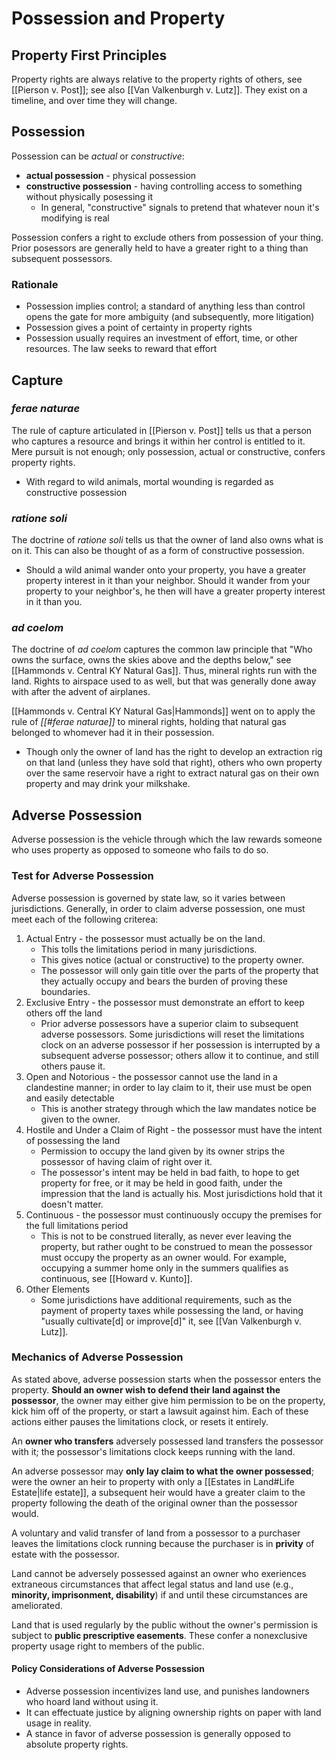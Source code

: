 # Possession and Property
## Property First Principles
Property rights are always relative to the property rights of others, see [[Pierson v. Post]]; see also [[Van Valkenburgh v. Lutz]]. They exist on a timeline, and over time they will change.

## Possession
Possession can be *actual* or *constructive*:
* **actual possession** - physical possession
* **constructive possession** - having controlling access to something without physically posessing it
	* In general, "constructive" signals to pretend that whatever noun it's modifying is real

Possession confers a right to exclude others from possession of your thing. Prior posessors are generally held to have a greater right to a thing than subsequent possessors.

### Rationale
* Possession implies control; a standard of anything less than control opens the gate for more ambiguity (and subsequently, more litigation)
* Possession gives a point of certainty in property rights
* Possession usually requires an investment of effort, time, or other resources. The law seeks to reward that effort

## Capture
### *ferae naturae*
The rule of capture articulated in [[Pierson v. Post]] tells us that a person who captures a resource and brings it within her control is entitled to it. Mere pursuit is not enough; only possession, actual or constructive, confers property rights.
* With regard to wild animals, mortal wounding is regarded as constructive possession

### *ratione soli*
The doctrine of *ratione soli* tells us that the owner of land also owns what is on it. This can also be thought of as a form of constructive possession.
* Should a wild animal wander onto your property, you have a greater property interest in it than your neighbor. Should it wander from your property to your neighbor's, he then will have a greater property interest in it than you.

### *ad coelom*
The doctrine of *ad coelom* captures the common law principle that "Who owns the surface, owns the skies above and the depths below," see [[Hammonds v. Central KY Natural Gas]]. Thus, mineral rights run with the land. Rights to airspace used to as well, but that was generally done away with after the advent of airplanes.

[[Hammonds v. Central KY Natural Gas|Hammonds]] went on to apply the rule of *[[#ferae naturae]]* to mineral rights, holding that natural gas belonged to whomever had it in their possession.
* Though only the owner of land has the right to develop an extraction rig on that land (unless they have sold that right), others who own property over the same reservoir have a right to extract natural gas on their own property and may drink your milkshake.

## Adverse Possession
Adverse possession is the vehicle through which the law rewards someone who uses property as opposed to someone who fails to do so.

### Test for Adverse Possession
Adverse possession is governed by state law, so it varies between jurisdictions. Generally, in order to claim adverse possession, one must meet each of the following criterea:
1. Actual Entry - the possessor must actually be on the land.
	* This tolls the limitations period in many jurisdictions.
	* This gives notice (actual or constructive) to the property owner.
	* The possessor will only gain title over the parts of the property that they actually occupy and bears the burden of proving these boundaries.
2. Exclusive Entry - the possessor must demonstrate an effort to keep others off the land
	* Prior adverse possessors have a superior claim to subsequent adverse possessors. Some jurisdictions will reset the limitations clock on an adverse possessor if her possession is interrupted by a subsequent adverse possessor; others allow it to continue, and still others pause it.
3. Open and Notorious - the possessor cannot use the land in a clandestine manner; in order to lay claim to it, their use must be open and easily detectable
	* This is another strategy through which the law mandates notice be given to the owner.
4. Hostile and Under a Claim of Right - the possessor must have the intent of possessing the land
	* Permission to occupy the land given by its owner strips the possessor of having claim of right over it.
	* The possessor's intent may be held in bad faith, to hope to get property for free, or it may be held in good faith, under the impression that the land is actually his. Most jurisdictions hold that it doesn't matter.
5. Continuous - the possessor must continuously occupy the premises for the full limitations period
	* This is not to be construed literally, as never ever leaving the property, but rather ought to be construed to mean the possessor must occupy the property as an owner would. For example, occupying a summer home only in the summers qualifies as continuous, see [[Howard v. Kunto]].
6. Other Elements
	* Some jurisdictions have additional requirements, such as the payment of property taxes while possessing the land, or having "usually cultivate[d] or improve[d]" it, see [[Van Valkenburgh v. Lutz]].

### Mechanics of Adverse Possession
As stated above, adverse possession starts when the possessor enters the property. **Should an owner wish to defend their land against the possessor**, the owner may either give him permission to be on the property, kick him off of the property, or start a lawsuit against him. Each of these actions either pauses the limitations clock, or resets it entirely.

An **owner who transfers** adversely possessed land transfers the possessor with it; the possessor's limitations clock keeps running with the land.

An adverse possessor may **only lay claim to what the owner possessed**; were the owner an heir to property with only a [[Estates in Land#Life Estate|life estate]], a subsequent heir would have a greater claim to the property following the death of the original owner than the possessor would.

A voluntary and valid transfer of land from a possessor to a purchaser leaves the limitations clock running because the purchaser is in **privity** of estate with the possessor.

Land cannot be adversely possessed against an owner who exeriences extraneous circumstances that affect legal status and land use (e.g., **minority, imprisonment, disability**) if and until these circumstances are ameliorated.

Land that is used regularly by the public without the owner's permission is subject to **public prescriptive easements**. These confer a nonexclusive property usage right to members of the public.

#### Policy Considerations of Adverse Possession
* Adverse possession incentivizes land use, and punishes landowners who hoard land without using it.
* It can effectuate justice by aligning ownership rights on paper with land usage in reality.
* A stance in favor of adverse possession is generally opposed to absolute property rights.